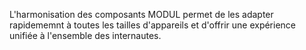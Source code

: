L'harmonisation des composants MODUL permet de les adapter rapidememnt à toutes les tailles d'appareils et d'offrir une expérience unifiée à l'ensemble des internautes.